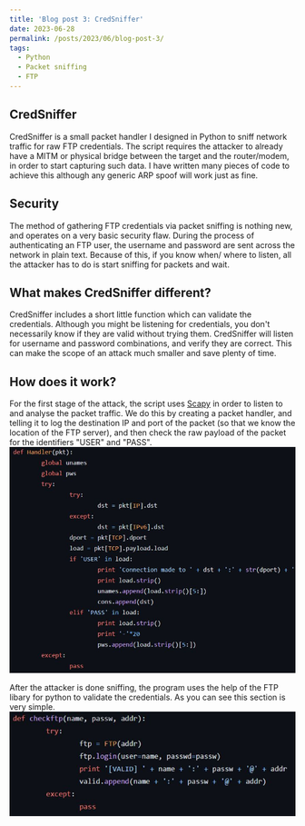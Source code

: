 ```yaml
---
title: 'Blog post 3: CredSniffer'
date: 2023-06-28
permalink: /posts/2023/06/blog-post-3/
tags:
  - Python
  - Packet sniffing
  - FTP
---
```



CredSniffer
------

CredSniffer is a small packet handler I designed in Python to sniff network traffic for raw FTP credentials.
The script requires the attacker to already have a MITM or physical bridge between the target and the router/modem, in order to start capturing such data. I have written many pieces of code to achieve this although any generic ARP spoof will work just as fine.

Security
------

The method of gathering FTP credentials via packet sniffing is nothing new, and operates on a very basic security flaw.
During the process of authenticating an FTP user, the username and password are sent across the network in plain text. Because of this, if you know when/ where to listen, all the attacker has to do is start sniffing for packets and wait.

What makes CredSniffer different?
------

CredSniffer includes a short little function which can validate the credentials. Although you might be listening for credentials, you don't necessarily know if they are valid without trying them. CredSniffer will listen for username and password combinations, and verify they are correct. This can make the scope of an attack much smaller and save plenty of time.


How does it work?
------

For the first stage of the attack, the script uses [Scapy](https://scapy.readthedocs.io/en/latest/index.html) in order to listen to and analyse the packet traffic.
We do this by creating a packet handler, and telling it to log the destination IP and port of the packet (so that we know the location of the FTP server), and then check the raw payload of the packet for the identifiers "USER" and "PASS".
![Packet handler](/images/pktHandler.JPG)

After the attacker is done sniffing, the program uses the help of the FTP libary for python to validate the credentials. As you can see this section is very simple.
![Credential validation](/images/credValidation.JPG)

